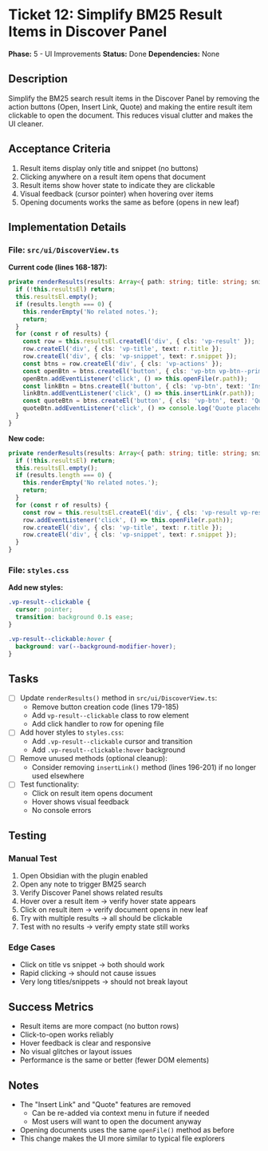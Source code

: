 # Ticket 12: Simplify BM25 Result Items in Discover Panel

**Phase:** 5 - UI Improvements
**Status:** Done
**Dependencies:** None

## Description

Simplify the BM25 search result items in the Discover Panel by removing the action buttons (Open, Insert Link, Quote) and making the entire result item clickable to open the document. This reduces visual clutter and makes the UI cleaner.

## Acceptance Criteria

1. Result items display only title and snippet (no buttons)
2. Clicking anywhere on a result item opens that document
3. Result items show hover state to indicate they are clickable
4. Visual feedback (cursor pointer) when hovering over items
5. Opening documents works the same as before (opens in new leaf)

## Implementation Details

### File: `src/ui/DiscoverView.ts`

**Current code (lines 168-187):**
```typescript
private renderResults(results: Array<{ path: string; title: string; snippet: string; file: any }>) {
  if (!this.resultsEl) return;
  this.resultsEl.empty();
  if (results.length === 0) {
    this.renderEmpty('No related notes.');
    return;
  }
  for (const r of results) {
    const row = this.resultsEl.createEl('div', { cls: 'vp-result' });
    row.createEl('div', { cls: 'vp-title', text: r.title });
    row.createEl('div', { cls: 'vp-snippet', text: r.snippet });
    const btns = row.createEl('div', { cls: 'vp-actions' });
    const openBtn = btns.createEl('button', { cls: 'vp-btn vp-btn--primary', text: 'Open' });
    openBtn.addEventListener('click', () => this.openFile(r.path));
    const linkBtn = btns.createEl('button', { cls: 'vp-btn', text: 'Insert Link' });
    linkBtn.addEventListener('click', () => this.insertLink(r.path));
    const quoteBtn = btns.createEl('button', { cls: 'vp-btn', text: 'Quote' });
    quoteBtn.addEventListener('click', () => console.log('Quote placeholder for', r.path));
  }
}
```

**New code:**
```typescript
private renderResults(results: Array<{ path: string; title: string; snippet: string; file: any }>) {
  if (!this.resultsEl) return;
  this.resultsEl.empty();
  if (results.length === 0) {
    this.renderEmpty('No related notes.');
    return;
  }
  for (const r of results) {
    const row = this.resultsEl.createEl('div', { cls: 'vp-result vp-result--clickable' });
    row.addEventListener('click', () => this.openFile(r.path));
    row.createEl('div', { cls: 'vp-title', text: r.title });
    row.createEl('div', { cls: 'vp-snippet', text: r.snippet });
  }
}
```

### File: `styles.css`

**Add new styles:**
```css
.vp-result--clickable {
  cursor: pointer;
  transition: background 0.1s ease;
}

.vp-result--clickable:hover {
  background: var(--background-modifier-hover);
}
```

## Tasks

- [ ] Update `renderResults()` method in `src/ui/DiscoverView.ts`:
  - Remove button creation code (lines 179-185)
  - Add `vp-result--clickable` class to row element
  - Add click handler to row for opening file
- [ ] Add hover styles to `styles.css`:
  - Add `.vp-result--clickable` cursor and transition
  - Add `.vp-result--clickable:hover` background
- [ ] Remove unused methods (optional cleanup):
  - Consider removing `insertLink()` method (lines 196-201) if no longer used elsewhere
- [ ] Test functionality:
  - Click on result item opens document
  - Hover shows visual feedback
  - No console errors

## Testing

### Manual Test
1. Open Obsidian with the plugin enabled
2. Open any note to trigger BM25 search
3. Verify Discover Panel shows related results
4. Hover over a result item → verify hover state appears
5. Click on result item → verify document opens in new leaf
6. Try with multiple results → all should be clickable
7. Test with no results → verify empty state still works

### Edge Cases
- Click on title vs snippet → both should work
- Rapid clicking → should not cause issues
- Very long titles/snippets → should not break layout

## Success Metrics

- Result items are more compact (no button rows)
- Click-to-open works reliably
- Hover feedback is clear and responsive
- No visual glitches or layout issues
- Performance is the same or better (fewer DOM elements)

## Notes

- The "Insert Link" and "Quote" features are removed
  - Can be re-added via context menu in future if needed
  - Most users will want to open the document anyway
- Opening documents uses the same `openFile()` method as before
- This change makes the UI more similar to typical file explorers
